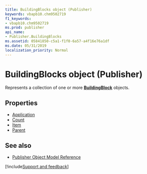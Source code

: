 ```yaml
---
title: BuildingBlocks object (Publisher)
keywords: vbapb10.chm9502719
f1_keywords:
- vbapb10.chm9502719
ms.prod: publisher
api_name:
- Publisher.BuildingBlocks
ms.assetid: 05841850-c5a1-f1f0-6a57-a4f16e76a1df
ms.date: 05/31/2019
localization_priority: Normal
---
```



# BuildingBlocks object (Publisher)

Represents a collection of one or more **[BuildingBlock](Publisher.BuildingBlock.md)** objects.

## Properties

- [Application](Publisher.BuildingBlocks.Application.md)
- [Count](Publisher.BuildingBlocks.Count.md)
- [Item](Publisher.BuildingBlocks.Item.md)
- [Parent](Publisher.BuildingBlocks.Parent.md)

## See also

- [Publisher Object Model Reference](overview/publisher/object-model.md)



[!include[Support and feedback](~/includes/feedback-boilerplate.md)]